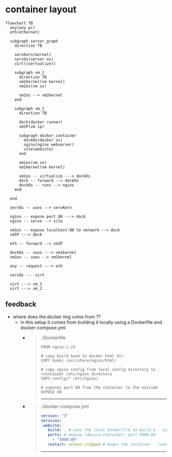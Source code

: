 # container layout

```mermaid
flowchart TB
  any(any pc)
  eth(ethernet)

  subgraph server_graph
    direction TB

    servKern(kernel)
    servOs(server os)
    virt([vertualize])

    subgraph vm_2
      direction TB
      vm2kernel(vm kernel)
      vm2os(vm os)

      vm2os --> vm2kernel 
    end
    
    subgraph vm_1
      direction TB

      dock(docker runner)
      vmIP(vm ip)
      
      subgraph docker_container
        dockOs(docker os)
        nginx(nginx webserver)
        site(website)
      end

      vm1os(vm os)
      vm1kernel(vm kernel)

      vm1os -- virtualize ---> dockOs
      dock -- forward --> dockOs
      dockOs -- runs --> nginx
    end

  end

  servOs -- uses --> servKern

  nginx -- expose port 80 ---> dock
  nginx -- serve --> site

  vm1os -- expose localhost:80 to network --> dock
  vmIP ---> dock

  eth -- forward --> vmIP

  dockOs -- uses ---> vm1kernel
  vm1os -- uses --> vm1kernel

  any -- request ---> eth

  servOs --- virt

  virt ---> vm_1
  virt ---> vm_2

```

## feedback

- where does the docker img come from ??
  - in this setup it comes from building it locally using a Dockerfile and docker-compose.yml
    - > ./Dockerfile
      >
      >```docker
      >FROM nginx:1.23
      >
      ># copy build book to docker html dir
      >COPY book/ /usr/share/nginx/html/
      >
      ># copy nginx config from local config directory to      >container /etc/nginx directory
      >COPY config/* /etc/nginx/
      >
      ># exposes port 80 from the container to the outside
      >EXPOSE 80
      >```
      >
      >---
    - > ./docker-compose.yml
      >
      >```yaml
      >version: "3"
      >services:
      >  website:
      >    build: . # uses the local Dockerfile to build a   container
      >    ports: # expose (device:container) port 5000:80
      >      - "5000:80"
      >    restart: unless-stopped # keeps the container   running until it is manually stopped
      >
      >```
      >
      >---
